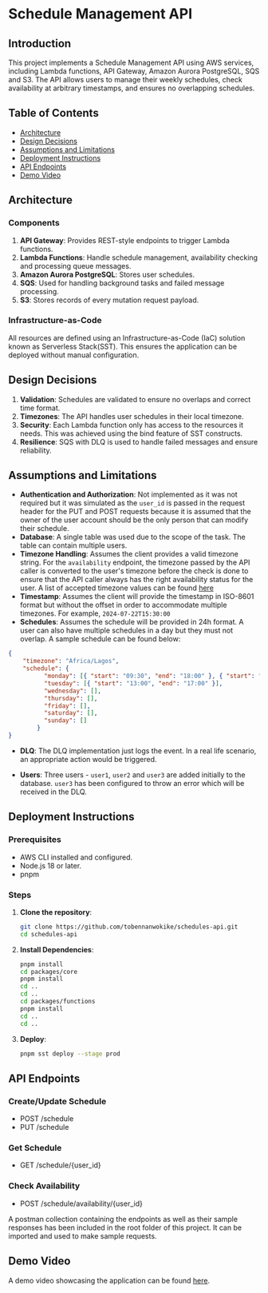 # Schedule Management API

## Introduction

This project implements a Schedule Management API using AWS services, including Lambda functions, API Gateway, Amazon Aurora PostgreSQL, SQS and S3. The API allows users to manage their weekly schedules, check availability at arbitrary timestamps, and ensures no overlapping schedules.

## Table of Contents

- [Architecture](#architecture)
- [Design Decisions](#design-decisions)
- [Assumptions and Limitations](#assumptions-and-limitations)
- [Deployment Instructions](#deployment-instructions)
- [API Endpoints](#api-endpoints)
- [Demo Video](#demo-video)

## Architecture

### Components

1. **API Gateway**: Provides REST-style endpoints to trigger Lambda functions.
2. **Lambda Functions**: Handle schedule management, availability checking and processing queue messages.
3. **Amazon Aurora PostgreSQL**: Stores user schedules.
4. **SQS**: Used for handling background tasks and failed message processing.
5. **S3**: Stores records of every mutation request payload.

### Infrastructure-as-Code

All resources are defined using an Infrastructure-as-Code (IaC) solution known as Serverless Stack(SST). This ensures the application can be deployed without manual configuration.

## Design Decisions

1. **Validation**: Schedules are validated to ensure no overlaps and correct time format.
2. **Timezones**: The API handles user schedules in their local timezone.
3. **Security**: Each Lambda function only has access to the resources it needs. This was achieved using the bind feature of SST constructs.
4. **Resilience**: SQS with DLQ is used to handle failed messages and ensure reliability.

## Assumptions and Limitations

- **Authentication and Authorization**: Not implemented as it was not required but it was simulated as the `user_id` is passed in the request header for the PUT and POST requests because it is assumed that the owner of the user account should be the only person that can modify their schedule. 
- **Database**: A single table was used due to the scope of the task. The table can contain multiple users.
- **Timezone Handling**: Assumes the client provides a valid timezone string. For the `availability` endpoint, the timezone passed by the API caller is converted to the user's timezone before the check is done to ensure that the API caller always has the right availability status for the user. A list of accepted timezone values can be found [here](https://gist.github.com/diogocapela/12c6617fc87607d11fd62d2a4f42b02a)
- **Timestamp**: Assumes the client will provide the timestamp in ISO-8601 format but without the offset in order to accommodate multiple timezones. For example, `2024-07-22T15:30:00`
- **Schedules**: Assumes the schedule will be provided in 24h format. A user can also have multiple schedules in a day but they must not overlap. A sample schedule can be found below:
```json
{
    "timezone": "Africa/Lagos",
    "schedule": {
          "monday": [{ "start": "09:30", "end": "18:00" }, { "start": "04:30", "end": "06:00" }],
          "tuesday": [{ "start": "13:00", "end": "17:00" }],
          "wednesday": [],
          "thursday": [],
          "friday": [],
          "saturday": [],
          "sunday": []
        }
}
```

- **DLQ**: The DLQ implementation just logs the event. In a real life scenario, an appropriate action would be triggered.

- **Users**: Three users - `user1`, `user2` and `user3` are added initially to the database. `user3` has been configured to throw an error which will be received in the DLQ.

## Deployment Instructions

### Prerequisites

- AWS CLI installed and configured.
- Node.js 18 or later.
- pnpm

### Steps

1. **Clone the repository**:
   ```bash
   git clone https://github.com/tobennanwokike/schedules-api.git
   cd schedules-api
   ```

2. **Install Dependencies**:
   ```bash
   pnpm install
   cd packages/core
   pnpm install
   cd ..
   cd ..
   cd packages/functions
   pnpm install
   cd ..
   cd ..
   ```
3. **Deploy**:
   ```bash
   pnpm sst deploy --stage prod
   ```

## API Endpoints

### Create/Update Schedule

- POST /schedule
- PUT /schedule

### Get Schedule

- GET /schedule/{user_id}

### Check Availability

- POST /schedule/availability/{user_id}


A postman collection containing the endpoints as well as their sample responses has been included in the root folder of this project. It can be imported and used to make sample requests.

## Demo Video

A demo video showcasing the application can be found [here]().